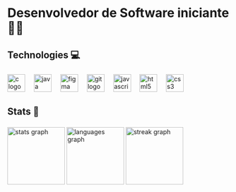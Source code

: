 <h1 align="left">Desenvolvedor de Software iniciante 👨‍💻</h1>

###

<h2 align="left">Technologies 💻</h2>

###

<div align="left">
  <img src="https://cdn.jsdelivr.net/gh/devicons/devicon/icons/c/c-original.svg" height="40" alt="c logo"  />
  <img width="12" />
  <img src="https://cdn.jsdelivr.net/gh/devicons/devicon/icons/java/java-original.svg" height="40" alt="java logo"  />
  <img width="12" />
  <img src="https://cdn.jsdelivr.net/gh/devicons/devicon/icons/figma/figma-original.svg" height="40" alt="figma logo"  />
  <img width="12" />
  <img src="https://cdn.jsdelivr.net/gh/devicons/devicon/icons/git/git-original.svg" height="40" alt="git logo"  />
  <img width="12" />
  <img src="https://cdn.jsdelivr.net/gh/devicons/devicon/icons/javascript/javascript-original.svg" height="40" alt="javascript logo"  />
  <img width="12" />
  <img src="https://cdn.jsdelivr.net/gh/devicons/devicon/icons/html5/html5-original.svg" height="40" alt="html5 logo"  />
  <img width="12" />
  <img src="https://cdn.jsdelivr.net/gh/devicons/devicon/icons/css3/css3-original.svg" height="40" alt="css3 logo"  />
</div>

###

<h2 align="left">Stats 🎯</h2>

###

<div align="left">
  <img src="https://github-readme-stats.vercel.app/api?username=vitoSB2&hide_title=false&hide_rank=true&show_icons=false&include_all_commits=true&count_private=true&disable_animations=false&theme=aura&locale=en&hide_border=true&order=1" height="130" alt="stats graph"  />
  <img src="https://github-readme-stats.vercel.app/api/top-langs?username=vitoSB2&locale=en&hide_title=false&layout=compact&card_width=320&langs_count=5&theme=aura&hide_border=true&order=2" height="130" alt="languages graph"  />
  <img src="https://streak-stats.demolab.com?user=vitoSB2&locale=en&mode=daily&theme=aura&hide_border=true&border_radius=5&date_format=%5BY%20%5DM%20j&order=3" height="130" alt="streak graph"  />
</div>

###
